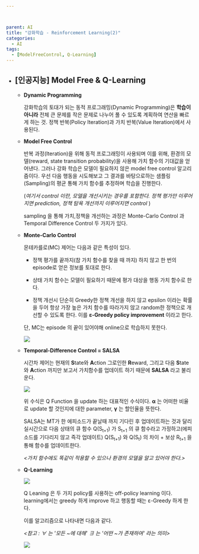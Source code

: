 ```yaml
---



parent: AI
title: "강화학습 - Reinforcement Learning(2)"
categories:
  - AI
tags:
  - [ModelFreeControl, Q-Learning]
---
```


- ## [인공지능] Model Free & Q-Learning

  - **Dynamic Programming**

    강화학습의 토대가 되는 동적 프로그래밍(Dynamic Programming)은 **학습이 아니라** 전체 큰 문제를 작은 문제로 나누어 풀 수 있도록 계획하여 연산을 빠르게 하는 것. 정책 반복(Policy Iteration)과 가치 반복(Value Iteration)에서 사용된다.

  

  - **Model Free Control**

    반복 과정(Iteration)을 위해 동적 프로그래밍이 사용되며 이를 위해, 환경의 모델(reward, state transition probability)을 사용해 가치 함수의 기대값을 얻어낸다. 그러나 강화 학습은 모델이 필요하지 않은 model free control 알고리즘이다. 우선 다음 행동을 시도해보고 그 결과를 바탕으로하는 샘플링(Sampling)의 평균 통해 가치 함수를 추정하며 학습을 진행한다. 

    (*여기서 control 이란, 모델을 개선시키는 경우를 포함한다. 정책 평가만 이루어지면 prediction, 정책 탐욕 개선까지 이루어지면 control* )

    

    sampling 을 통해 가치,정책을 개선하는 과정은 Monte-Carlo Control 과 Temporal Difference Control 두 가지가 있다.

  

  - **Monte-Carlo Control**

    몬테카를로(MC) 제어는 다음과 같은 특성이 있다.

    - 정책 평가를 끝까지(참 가치 함수를 찾을 때 까지) 하지 않고 한 번의 episode로 얻은 정보를 토대로 한다.

    - 상태 가치 함수는 모델이 필요하기 때문에 평가 대상을 행동 가치 함수로 한다.
    - 정책 개선시 단순히 Greedy한 정책 개선을 하지 않고 epsilon 이라는 확률을 두어 항상 가장 높은 가치 함수를 따라가지 않고 random한 정책으로 개선할 수 있도록 한다. 이를 **ε-Greedy policy improvement** 이라고 한다.

    단, MC는 episode 의 끝이 있어야해 online으로 학습하지 못한다.

    ![](https://user-images.githubusercontent.com/18680116/66308378-fab7b400-e941-11e9-8a40-1da3ac3b0a3a.png)

    

  - **Temporal-Difference Control = SALSA**

    시간차 제어는 현재의 **S**tate와 **A**ction 그로인한 **R**eward, 그리고 다음 **S**tate와 **A**ction 까지만 보고서 가치함수를 업데이트 하기 때문에 **SALSA** 라고 불리운다.

    

    ![](https://user-images.githubusercontent.com/18680116/66308401-0b682a00-e942-11e9-9561-7bf629fc7a9f.png)

    위 수식은 Q Function 을 update 하는 대표적인 수식이다. **α** 는 어떠한 비율로 update 할 것인지에 대한 parameter, **γ** 는 할인율을 뜻한다. 

      SALSA는 MT가 한 에피소드가 끝날때 까지 기다린 후 업데이트하는 것과 달리 실시간으로 다음 상태의 큐 함수 Q(S<sub>t+1</sub>) 가 S<sub>t+1</sub> 의 큐 함수라고 가정하고(에피소드를 기다리지 않고 즉각 업데이트) Q(S<sub>t+1</sub>) 와 Q(S<sub>t</sub>) 의 차이 + 보상 R<sub>t+1</sub> 을 통해 함수를 업데이트한다.

    *<가치 함수에도 똑같이 적용할 수 있으나 환경의 모델을 알고 있어야 한다.>*

    

  - **Q-Learning**

    ![](https://user-images.githubusercontent.com/18680116/66311256-0064c800-e949-11e9-9b6e-c1dfd53c2118.png)

    Q Leaning 은 두 가지 policy를 사용하는 off-policy learning 이다. learning에서는 greedy 하게 improve 하고 행동할 때는 ε-Greedy 하게 한다.

    이를 알고리즘으로 나타내면 다음과 같다.

    *<참고 : ∀ 는 '모든 ~에 대해'  ∃ 는 '어떤 ~가 존재하여' 라는 의미>*

    ![](https://user-images.githubusercontent.com/18680116/66311264-05297c00-e949-11e9-8e92-923e11d3d960.png)

